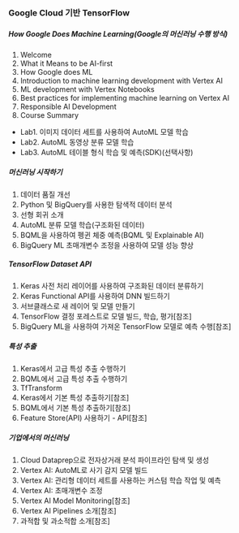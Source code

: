 ### Google Cloud 기반 TensorFlow

##### How Google Does Machine Learning(Google의 머신러닝 수행 방식)

1. Welcome
2. What it Means to be AI-first
3. How Google does ML
4. Introduction to machine learning development with Vertex AI
5. ML development with Vertex Notebooks
6. Best practices for implementing machine learning on Vertex AI
7. Responsible AI Development
8. Course Summary

- Lab1. 이미지 데이터 세트를 사용하여 AutoML 모델 학습
- Lab2. AutoML 동영상 분류 모델 학습
- Lab3. AutoML 테이블 형식 학습 및 예측(SDK)(선택사항)

##### 머신러닝 시작하기

1. 데이터 품질 개선
2. Python 및 BigQuery를 사용한 탐색적 데이터 분석
3. 선형 회귀 소개
4. AutoML 분류 모델 학습(구조화된 데이터)
5. BQML을 사용하여 펭귄 체중 예측(BQML 및 Explainable AI)
6. BigQuery ML 초매개변수 조정을 사용하여 모델 성능 향상

##### TensorFlow Dataset API

1. Keras 사전 처리 레이어를 사용하여 구조화된 데이터 분류하기
2. Keras Functional API를 사용하여 DNN 빌드하기
3. 서브클래스로 새 레이어 및 모델 만들기
4. TensorFlow 결정 포레스트로 모델 빌드, 학습, 평가[참조]
5. BigQuery ML을 사용하여 가져온 TensorFlow 모델로 예측 수행[참조]

##### 특성 추출

1. Keras에서 고급 특성 추출 수행하기
2. BQML에서 고급 특성 추출 수행하기
3. TfTransform
4. Keras에서 기본 특성 추출하기[참조]
5. BQML에서 기본 특성 추출하기[참조]
6. Feature Store(API) 사용하기 - API[참조]

##### 기업에서의 머신러닝

1. Cloud Dataprep으로 전자상거래 분석 파이프라인 탐색 및 생성
2. Vertex AI: AutoML로 사기 감지 모델 빌드
3. Vertex AI: 관리형 데이터 세트를 사용하는 커스텀 학습 작업 및 예측
4. Vertex AI: 초매개변수 조정
5. Vertex AI Model Monitoring[참조]
6. Vertex AI Pipelines 소개[참조]
7. 과적합 및 과소적합 소개[참조]

